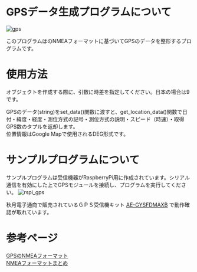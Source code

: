 # GPSデータ生成プログラムについて
![gps](https://user-images.githubusercontent.com/41888037/130320820-0c53f230-eb60-4d82-b0cb-3903a17afb5b.png)

このプログラムはのNMEAフォーマットに基づいてGPSのデータを整形するプログラムです。

# 使用方法
オブジェクトを作成する際に、引数に時差を指定してください。日本の場合は9です。    

GPSのデータ(string)をset_data()関数に渡すと、get_location_data()関数で日付・緯度・経度・測位方式の記号・測位方式の説明・スピード（時速）・取得GPS数のタプルを返却します。   
位置情報はGoogle Mapで使用されるDEG形式です。

# サンプルプログラムについて
サンプルプログラムは受信機器がRaspberryPi用に作成されています。シリアル通信を有効にした上でGPSモジュールを接続し、プログラムを実行してください。
![rspi_gps](https://user-images.githubusercontent.com/41888037/130320813-0aa22e4d-886b-4800-a817-0f763eb5763a.jpg)
	
秋月電子通商で販売されているＧＰＳ受信機キット
[AE-GYSFDMAXB](https://akizukidenshi.com/catalog/g/gK-09991/ "AE-GYSFDMAXB") で動作確認が取れています。
# 参考ページ
[GPSのNMEAフォーマット](https://www.hiramine.com/physicalcomputing/general/gps_nmeaformat.html "GPSのNMEAフォーマット")   
[NMEAフォーマットまとめ](http://www.hdlc.jp/~jh8xvh/jp/gps/nmea.html "NMEAフォーマットまとめ")